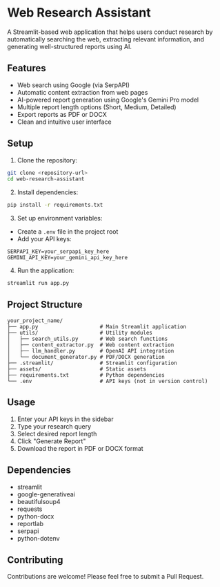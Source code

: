 # Web Research Assistant

A Streamlit-based web application that helps users conduct research by automatically searching the web, extracting relevant information, and generating well-structured reports using AI.

## Features

- Web search using Google (via SerpAPI)
- Automatic content extraction from web pages
- AI-powered report generation using Google's Gemini Pro model
- Multiple report length options (Short, Medium, Detailed)
- Export reports as PDF or DOCX
- Clean and intuitive user interface

## Setup

1. Clone the repository:
```bash
git clone <repository-url>
cd web-research-assistant
```

2. Install dependencies:
```bash
pip install -r requirements.txt
```

3. Set up environment variables:
- Create a `.env` file in the project root
- Add your API keys:
```
SERPAPI_KEY=your_serpapi_key_here
GEMINI_API_KEY=your_gemini_api_key_here
```

4. Run the application:
```bash
streamlit run app.py
```

## Project Structure

```
your_project_name/
├── app.py                    # Main Streamlit application
├── utils/                    # Utility modules
│   ├── search_utils.py       # Web search functions
│   ├── content_extractor.py  # Web content extraction
│   ├── llm_handler.py        # OpenAI API integration
│   └── document_generator.py # PDF/DOCX generation
├── .streamlit/               # Streamlit configuration
├── assets/                   # Static assets
├── requirements.txt          # Python dependencies
└── .env                      # API keys (not in version control)
```

## Usage

1. Enter your API keys in the sidebar
2. Type your research query
3. Select desired report length
4. Click "Generate Report"
5. Download the report in PDF or DOCX format

## Dependencies

- streamlit
- google-generativeai
- beautifulsoup4
- requests
- python-docx
- reportlab
- serpapi
- python-dotenv

## Contributing

Contributions are welcome! Please feel free to submit a Pull Request.